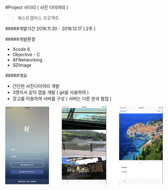 #Project 사다리 ( 사진 다이어리 )

> 패스트캠퍼스 프로젝트 

#####개발기간
2016.11.30 - 2016.12.17 ( 2주 )

#####개발환경
- Xcode 8.
- Objective - C
- AFNetworking
- SDImage

#####개요
- 간단한 사진다이어리 개발 
- 3명이서 같이 앱을 개발 ( git을 사용하여 )
- 장고를 이용하여 서버를 구성 ( 서버는 다른 분과 협업 )

<img src="https://raw.githubusercontent.com/jakouk/project/master/PictureDiary/introImage/image.tiff">
